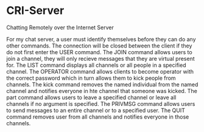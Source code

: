 # CRI-Server
Chatting Remotely over the Internet Server

For my chat server, a user must identify themselves before they can do any other commands. The connection will be closed between the client if they do not first enter the USER command. The JOIN command allows users to join a channel, they will only recieve messages that they are virtual present for. The LIST command displays all channels or all people in a specified channel. The OPERATOR command allows clients to become operator with the correct password which in turn allows them to kick people from channels. The kick command removes the named individual from the named channel and notifies everyone in hte channel that someone was kicked. The part command allows users to leave a specified channel or leave all channels if no argument is specified. The PRIVMSG command allows users to send messages to an entire channel or to a specified user. The QUIT command removes user from all channels and notifies everyone in those channels. 
